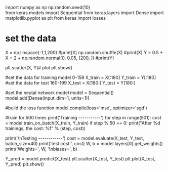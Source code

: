 
import numpy as np
np.random.seed(10)  
from keras.models import Sequential
from keras.layers import Dense
import matplotlib.pyplot as plt
from keras import losses


# set the data
X = np.linspace(-1,1,200)
#print(X)
np.random.shuffle(X)
#print(X)
Y = 0.5 * X + 2 + np.random.normal(0, 0.05, (200, ))
#print(Y)

plt.scatter(X, Y)# plot
plt.show()


#set the data for training model 0-159 
X_train = X[:180]
Y_train = Y[:180]
#set the data for test 160-199
X_test = X[180:]
Y_test = Y[180:]


#set the neutal network model 
model = Sequential()
model.add(Dense(input_dim=1, units=1))

#build the loss function 
model.compile(loss='mse', optimizer='sgd')


#train for 500 times 
print('Training -----------')
for step in range(501):
    cost = model.train_on_batch(X_train, Y_train)
    if step % 50 == 0:
        print("After %d trainings, the cost: %f" % (step, cost))

print('\nTesting ------------')
cost = model.evaluate(X_test, Y_test, batch_size=40)
print('test cost:', cost)
W, b = model.layers[0].get_weights()
print('Weights=', W, '\nbiases=', b)


Y_pred = model.predict(X_test)
plt.scatter(X_test, Y_test)
plt.plot(X_test, Y_pred)
plt.show()
